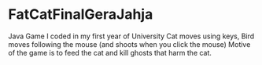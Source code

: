 # FatCatFinalGeraJahja
Java Game I coded in my first year of University
Cat moves using keys, Bird moves following the mouse (and shoots when you click the mouse)
Motive of the game is to feed the cat and kill ghosts that harm the cat.
